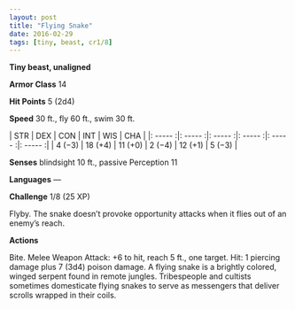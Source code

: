 ```yaml
---
layout: post
title: "Flying Snake"
date: 2016-02-29
tags: [tiny, beast, cr1/8]
---
```


**Tiny beast, unaligned**

**Armor Class** 14

**Hit Points** 5 (2d4)

**Speed** 30 ft., fly 60 ft., swim 30 ft.

|   STR   |   DEX   |   CON   |   INT   |   WIS   |   CHA   |
|: ----- :|: ----- :|: ----- :|: ----- :|: ----- :|: ----- :|
| 4 (−3) | 18 (+4) | 11 (+0) | 2 (−4) | 12 (+1) | 5 (−3) |

**Senses** blindsight 10 ft., passive Perception 11 

**Languages** — 

**Challenge** 1/8 (25 XP)

 Flyby. The snake doesn’t provoke opportunity attacks when it flies out of an enemy’s reach. 

**Actions** 

Bite. Melee Weapon Attack: +6 to hit, reach 5 ft., one target. Hit: 1 piercing damage plus 7 (3d4) poison damage. A flying snake is a brightly colored, winged serpent found in remote jungles. Tribespeople and cultists sometimes domesticate flying snakes to serve as messengers that deliver scrolls wrapped in their coils.